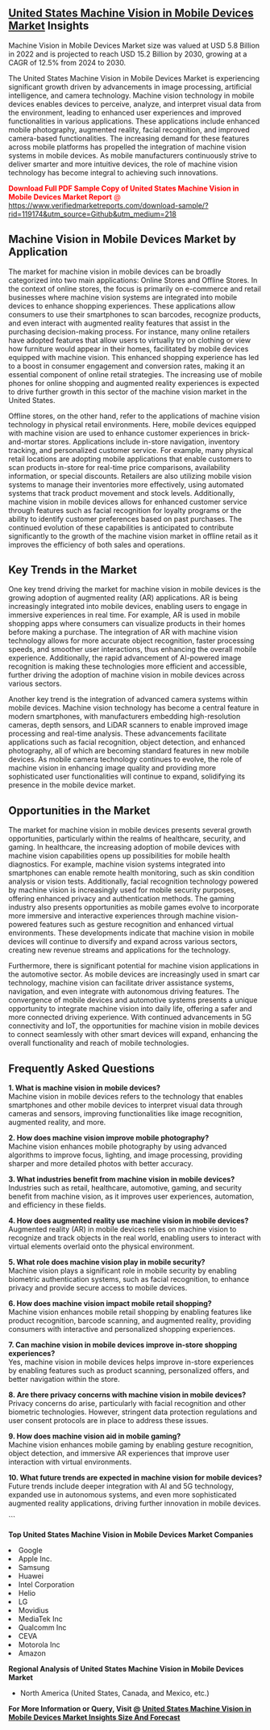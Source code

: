 <h2><a href="https://www.verifiedmarketreports.com/download-sample/?rid=119174&amp;utm_source=Github&amp;utm_medium=218" target="_blank">United States Machine Vision in Mobile Devices Market</a> Insights</h2><p>Machine Vision in Mobile Devices Market size was valued at USD 5.8 Billion in 2022 and is projected to reach USD 15.2 Billion by 2030, growing at a CAGR of 12.5% from 2024 to 2030.</p><p> <p>The United States Machine Vision in Mobile Devices Market is experiencing significant growth driven by advancements in image processing, artificial intelligence, and camera technology. Machine vision technology in mobile devices enables devices to perceive, analyze, and interpret visual data from the environment, leading to enhanced user experiences and improved functionalities in various applications. These applications include enhanced mobile photography, augmented reality, facial recognition, and improved camera-based functionalities. The increasing demand for these features across mobile platforms has propelled the integration of machine vision systems in mobile devices. As mobile manufacturers continuously strive to deliver smarter and more intuitive devices, the role of machine vision technology has become integral to achieving such innovations. </p> <p><p><span class=""><span style="color: #ff0000;"><strong>Download Full PDF Sample Copy of United States Machine Vision in Mobile Devices Market Report</strong> @ </span><a href="https://www.verifiedmarketreports.com/download-sample/?rid=119174&amp;utm_source=Github&amp;utm_medium=218" target="_blank">https://www.verifiedmarketreports.com/download-sample/?rid=119174&amp;utm_source=Github&amp;utm_medium=218</a></span></p></p> <h2>Machine Vision in Mobile Devices Market by Application</h2> <p>The market for machine vision in mobile devices can be broadly categorized into two main applications: Online Stores and Offline Stores. In the context of online stores, the focus is primarily on e-commerce and retail businesses where machine vision systems are integrated into mobile devices to enhance shopping experiences. These applications allow consumers to use their smartphones to scan barcodes, recognize products, and even interact with augmented reality features that assist in the purchasing decision-making process. For instance, many online retailers have adopted features that allow users to virtually try on clothing or view how furniture would appear in their homes, facilitated by mobile devices equipped with machine vision. This enhanced shopping experience has led to a boost in consumer engagement and conversion rates, making it an essential component of online retail strategies. The increasing use of mobile phones for online shopping and augmented reality experiences is expected to drive further growth in this sector of the machine vision market in the United States. </p> <p>Offline stores, on the other hand, refer to the applications of machine vision technology in physical retail environments. Here, mobile devices equipped with machine vision are used to enhance customer experiences in brick-and-mortar stores. Applications include in-store navigation, inventory tracking, and personalized customer service. For example, many physical retail locations are adopting mobile applications that enable customers to scan products in-store for real-time price comparisons, availability information, or special discounts. Retailers are also utilizing mobile vision systems to manage their inventories more effectively, using automated systems that track product movement and stock levels. Additionally, machine vision in mobile devices allows for enhanced customer service through features such as facial recognition for loyalty programs or the ability to identify customer preferences based on past purchases. The continued evolution of these capabilities is anticipated to contribute significantly to the growth of the machine vision market in offline retail as it improves the efficiency of both sales and operations. </p> <h2>Key Trends in the Market</h2> <p>One key trend driving the market for machine vision in mobile devices is the growing adoption of augmented reality (AR) applications. AR is being increasingly integrated into mobile devices, enabling users to engage in immersive experiences in real time. For example, AR is used in mobile shopping apps where consumers can visualize products in their homes before making a purchase. The integration of AR with machine vision technology allows for more accurate object recognition, faster processing speeds, and smoother user interactions, thus enhancing the overall mobile experience. Additionally, the rapid advancement of AI-powered image recognition is making these technologies more efficient and accessible, further driving the adoption of machine vision in mobile devices across various sectors. </p> <p>Another key trend is the integration of advanced camera systems within mobile devices. Machine vision technology has become a central feature in modern smartphones, with manufacturers embedding high-resolution cameras, depth sensors, and LiDAR scanners to enable improved image processing and real-time analysis. These advancements facilitate applications such as facial recognition, object detection, and enhanced photography, all of which are becoming standard features in new mobile devices. As mobile camera technology continues to evolve, the role of machine vision in enhancing image quality and providing more sophisticated user functionalities will continue to expand, solidifying its presence in the mobile device market. </p> <h2>Opportunities in the Market</h2> <p>The market for machine vision in mobile devices presents several growth opportunities, particularly within the realms of healthcare, security, and gaming. In healthcare, the increasing adoption of mobile devices with machine vision capabilities opens up possibilities for mobile health diagnostics. For example, machine vision systems integrated into smartphones can enable remote health monitoring, such as skin condition analysis or vision tests. Additionally, facial recognition technology powered by machine vision is increasingly used for mobile security purposes, offering enhanced privacy and authentication methods. The gaming industry also presents opportunities as mobile games evolve to incorporate more immersive and interactive experiences through machine vision-powered features such as gesture recognition and enhanced virtual environments. These developments indicate that machine vision in mobile devices will continue to diversify and expand across various sectors, creating new revenue streams and applications for the technology. </p> <p>Furthermore, there is significant potential for machine vision applications in the automotive sector. As mobile devices are increasingly used in smart car technology, machine vision can facilitate driver assistance systems, navigation, and even integrate with autonomous driving features. The convergence of mobile devices and automotive systems presents a unique opportunity to integrate machine vision into daily life, offering a safer and more connected driving experience. With continued advancements in 5G connectivity and IoT, the opportunities for machine vision in mobile devices to connect seamlessly with other smart devices will expand, enhancing the overall functionality and reach of mobile technologies. </p> <h2>Frequently Asked Questions</h2> <p><strong>1. What is machine vision in mobile devices?</strong><br> Machine vision in mobile devices refers to the technology that enables smartphones and other mobile devices to interpret visual data through cameras and sensors, improving functionalities like image recognition, augmented reality, and more.</p> <p><strong>2. How does machine vision improve mobile photography?</strong><br> Machine vision enhances mobile photography by using advanced algorithms to improve focus, lighting, and image processing, providing sharper and more detailed photos with better accuracy.</p> <p><strong>3. What industries benefit from machine vision in mobile devices?</strong><br> Industries such as retail, healthcare, automotive, gaming, and security benefit from machine vision, as it improves user experiences, automation, and efficiency in these fields.</p> <p><strong>4. How does augmented reality use machine vision in mobile devices?</strong><br> Augmented reality (AR) in mobile devices relies on machine vision to recognize and track objects in the real world, enabling users to interact with virtual elements overlaid onto the physical environment.</p> <p><strong>5. What role does machine vision play in mobile security?</strong><br> Machine vision plays a significant role in mobile security by enabling biometric authentication systems, such as facial recognition, to enhance privacy and provide secure access to mobile devices.</p> <p><strong>6. How does machine vision impact mobile retail shopping?</strong><br> Machine vision enhances mobile retail shopping by enabling features like product recognition, barcode scanning, and augmented reality, providing consumers with interactive and personalized shopping experiences.</p> <p><strong>7. Can machine vision in mobile devices improve in-store shopping experiences?</strong><br> Yes, machine vision in mobile devices helps improve in-store experiences by enabling features such as product scanning, personalized offers, and better navigation within the store.</p> <p><strong>8. Are there privacy concerns with machine vision in mobile devices?</strong><br> Privacy concerns do arise, particularly with facial recognition and other biometric technologies. However, stringent data protection regulations and user consent protocols are in place to address these issues.</p> <p><strong>9. How does machine vision aid in mobile gaming?</strong><br> Machine vision enhances mobile gaming by enabling gesture recognition, object detection, and immersive AR experiences that improve user interaction with virtual environments.</p> <p><strong>10. What future trends are expected in machine vision for mobile devices?</strong><br> Future trends include deeper integration with AI and 5G technology, expanded use in autonomous systems, and even more sophisticated augmented reality applications, driving further innovation in mobile devices.</p> ```</p><p><strong>Top United States Machine Vision in Mobile Devices Market Companies</strong></p><div data-test-id=""><p><li>Google</li><li> Apple Inc.</li><li> Samsung</li><li> Huawei</li><li> Intel Corporation</li><li> Helio</li><li> LG</li><li> Movidius</li><li> MediaTek Inc</li><li> Qualcomm Inc</li><li> CEVA</li><li> Motorola Inc</li><li> Amazon</li></p><div><strong>Regional Analysis of&nbsp;United States Machine Vision in Mobile Devices Market</strong></div><ul><li dir="ltr"><p dir="ltr">North America&nbsp;(United States, Canada, and Mexico, etc.)</p></li></ul><p><strong>For More Information or Query, Visit @&nbsp;</strong><strong><a href="https://www.verifiedmarketreports.com/product/global-machine-vision-in-mobile-devices-market-outlook/?utm_source=Github&amp;utm_medium=218" target="_blank">United States Machine Vision in Mobile Devices Market Insights Size And Forecast</a></strong></p></div>
